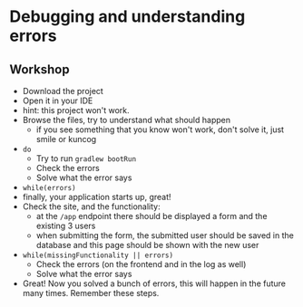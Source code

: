 # Debugging and understanding errors

## Workshop
- Download the project
- Open it in your IDE
- hint: this project won't work.
- Browse the files, try to understand what should happen
    - if you see something that you know won't work, don't solve it, just smile or kuncog
- `do`
  - Try to run `gradlew bootRun`
  - Check the errors
  - Solve what the error says
- `while(errors)`
- finally, your application starts up, great!
- Check the site, and the functionality:
    - at the `/app` endpoint there should be displayed a form and the existing 3 users
    - when submitting the form, the submitted user should be saved in the database and this page should be shown with the new user
- `while(missingFunctionality || errors)`
    - Check the errors (on the frontend and in the log as well)
    - Solve what the error says
- Great! Now you solved a bunch of errors, this will happen in the future many times. Remember these steps.
